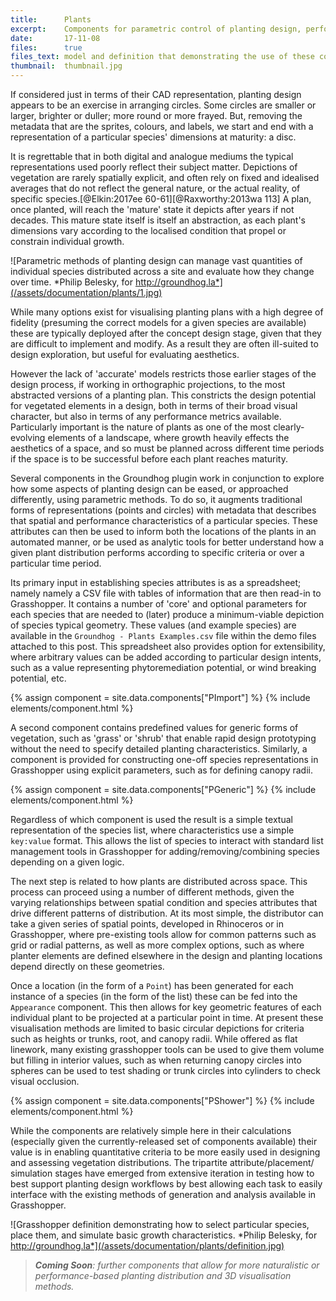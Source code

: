 ```yaml
---
title:      Plants
excerpt:    Components for parametric control of planting design, performance, and visualisation.
date:       17-11-08
files:      true
files_text: model and definition that demonstrating the use of these components
thumbnail:  thumbnail.jpg
---
```


If considered just in terms of their CAD representation, planting design appears to be an exercise in arranging circles. Some circles are smaller or larger, brighter or duller; more round or more frayed. But, removing the metadata that are the sprites, colours, and labels, we start and end with a representation of a particular species' dimensions at maturity: a disc.

It is regrettable that in both digital and analogue mediums the typical representations used poorly reflect their subject matter. Depictions of vegetation are rarely spatially explicit, and often rely on fixed and idealised averages that do not reflect the general nature, or the actual reality, of specific species.[@Elkin:2017ee 60-61][@Raxworthy:2013wa 113] A plan, once planted, will reach the 'mature' state it depicts after years if not decades. This mature state itself is itself an abstraction, as each plant's dimensions vary according to the localised condition that propel or constrain individual growth.

![Parametric methods of planting design can manage vast quantities of individual species distributed across a site and evaluate how they change over time. *Philip Belesky, for http://groundhog.la*](/assets/documentation/plants/1.jpg)

While many options exist for visualising planting plans with a high degree of fidelity (presuming the correct models for a given species are available) these are typically deployed after the concept design stage, given that they are difficult to implement and modify. As a result they are often ill-suited to design exploration, but useful for evaluating aesthetics.

However the lack of 'accurate' models restricts those earlier stages of the design process, if working in orthographic projections, to the most abstracted versions of a planting plan. This constricts the design potential for vegetated elements in a design, both in terms of their broad visual character, but also in terms of any performance metrics available. Particularly important is the nature of plants as one of the most clearly-evolving elements of a landscape, where growth heavily effects the aesthetics of a space, and so must be planned across different time periods if the space is to be successful before each plant reaches maturity.

Several components in the Groundhog plugin work in conjunction to explore how some aspects of planting design can be eased, or approached differently, using parametric methods. To do so, it augments traditional forms of representations (points and circles) with metadata that describes that spatial and performance characteristics of a particular species. These attributes can then be used to inform both the locations of the plants in an automated manner, or be used as analytic tools for better understand how a given plant distribution performs according to specific criteria or over a particular time period.

Its primary input in establishing species attributes is as a spreadsheet; namely namely a CSV file with tables of information that are then read-in to Grasshopper. It contains a number of 'core' and optional parameters for each species that are needed to (later) produce a minimum-viable depiction of species typical geometry. These values (and example species) are available in the `Groundhog - Plants Examples.csv` file within the demo files attached to this post. This spreadsheet also provides option for extensibility, where arbitrary values can be added according to particular design intents, such as a value representing phytoremediation potential, or wind breaking potential, etc.

{% assign component = site.data.components["PImport"] %}
{% include elements/component.html %}

A second component contains predefined values for generic forms of vegetation, such as 'grass' or 'shrub' that enable rapid design prototyping without the need to specify detailed planting characteristics. Similarly, a component is provided for constructing one-off species representations in Grasshopper using explicit parameters, such as for defining canopy radii.

{% assign component = site.data.components["PGeneric"] %}
{% include elements/component.html %}

Regardless of which component is used the result is a simple textual representation of the species list, where characteristics use a simple `key:value` format. This allows the list of species to interact with standard list management tools in Grasshopper for adding/removing/combining species depending on a given logic.

The next step is related to how plants are distributed across space. This process can proceed using a number of different methods, given the varying relationships between spatial condition and species attributes that drive different patterns of distribution. At its most simple, the distributor can take a given series of spatial points, developed in Rhinoceros or in Grasshopper, where pre-existing tools allow for common patterns such as grid or radial patterns, as well as more complex options, such as where planter elements are defined elsewhere in the design and planting locations depend directly on these geometries.

Once a location (in the form of a `Point`) has been generated for each instance of a species (in the form of the list) these can be fed into the `Appearance` component. This then allows for key geometric features of each individual plant to be projected at a particular point in time. At present these visualisation methods are limited to basic circular depictions for criteria such as heights or trunks, root, and canopy radii. While offered as flat linework, many existing grasshopper tools can be used to give them volume but filling in interior values, such as when returning canopy circles into spheres can be used to test shading or trunk circles into cylinders to check visual occlusion.

{% assign component = site.data.components["PShower"] %}
{% include elements/component.html %}

While the components are relatively simple here in their calculations (especially given the currently-released set of components available) their value is in enabling quantitative criteria to be more easily used in designing and assessing vegetation distributions. The tripartite attribute/placement/ simulation stages have emerged from extensive iteration in testing how to best support planting design workflows by best allowing each task to easily interface with the existing methods of generation and analysis available in Grasshopper.

![Grasshopper definition demonstrating how to select particular species, place them, and simulate basic growth characteristics. *Philip Belesky, for http://groundhog.la*](/assets/documentation/plants/definition.jpg)

> ***Coming Soon**: further components that allow for more naturalistic or performance-based planting distribution and 3D visualisation methods.*